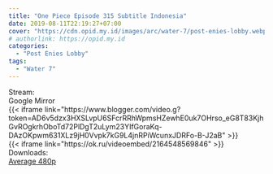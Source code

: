 ```yaml
---
title: "One Piece Episode 315 Subtitle Indonesia"
date: 2019-08-11T22:19:27+07:00
cover: "https://cdn.opid.my.id/images/arc/water-7/post-enies-lobby.webp" # Optional, cover
# authorlink: https://opid.my.id
categories:
  - "Post Enies Lobby"
tags:
  - "Water 7"
---
```

<div class="ui menu violet borderless inverted">
  <div class="header item active">
        Stream:
    </div>
  <a class="active item" data-tab="google">
    <i class="google drive icon"></i> Google
  </a>
  <a class="item nounderline" data-tab="mirror">
    <i class="odnoklassniki icon"></i> Mirror
  </a>
</div>
<div class="ui bottom attached tab segment active" style="border:0 !important;" data-tab="google">
 {{< iframe link="https://www.blogger.com/video.g?token=AD6v5dzx3HXSLvpU6SFcrRRhWpmsHZewhE0uk7OHrso_eG8T83KjhGvROgkrhOboTd72PlDgT2uLym23YIfGoraKq-DAzOKpwm631XLz9jH0Vvpk7kG9L4jnRPiWcunxJDRFo-B-J2aB" >}}
</div>
<div class="ui bottom attached tab segment" style="border:0 !important;" data-tab="mirror">
{{< iframe link="https://ok.ru/videoembed/2164548569846" >}}
</div>
<div class="ui menu violet borderless inverted">
  <div class="header item active">
        Downloads:
    </div>
  <a class="item nounderline" href="https://ouo.io/RsDlTY" target="_blank" rel="dofollow"><i class="google drive icon"></i>
    Average 480p</a>
</div>